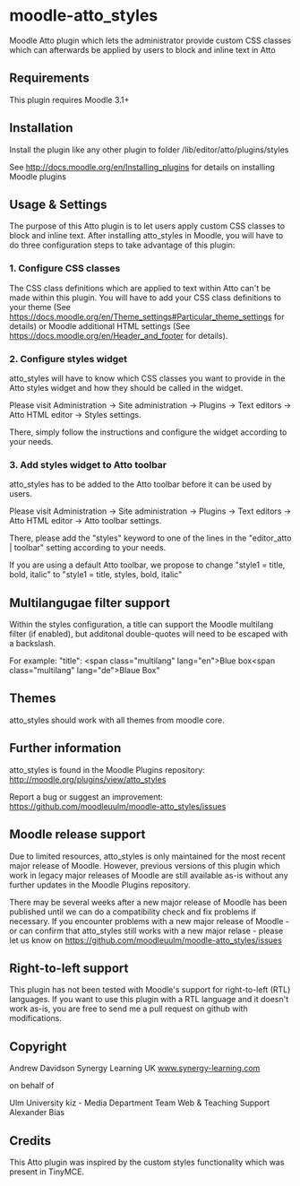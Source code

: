 moodle-atto_styles
==================

Moodle Atto plugin which lets the administrator provide custom CSS classes which can afterwards be applied by users to block and inline text in Atto


Requirements
------------

This plugin requires Moodle 3.1+


Installation
------------

Install the plugin like any other plugin to folder
/lib/editor/atto/plugins/styles

See http://docs.moodle.org/en/Installing_plugins for details on installing Moodle plugins


Usage & Settings
----------------

The purpose of this Atto plugin is to let users apply custom CSS classes to block and inline text.
After installing atto_styles in Moodle, you will have to do three configuration steps to take advantage of this plugin:

### 1. Configure CSS classes

The CSS class definitions which are applied to text within Atto can't be made within this plugin. You will have to add your CSS class definitions to your theme (See https://docs.moodle.org/en/Theme_settings#Particular_theme_settings for details) or Moodle additional HTML settings (See https://docs.moodle.org/en/Header_and_footer for details).

### 2. Configure styles widget

atto_styles will have to know which CSS classes you want to provide in the Atto styles widget and how they should be called in the widget.

Please visit Administration -> Site administration -> Plugins -> Text editors -> Atto HTML editor -> Styles settings.

There, simply follow the instructions and configure the widget according to your needs.

### 3. Add styles widget to Atto toolbar

atto_styles has to be added to the Atto toolbar before it can be used by users.

Please visit Administration -> Site administration -> Plugins -> Text editors -> Atto HTML editor -> Atto toolbar settings.

There, please add the "styles" keyword to one of the lines in the "editor_atto | toolbar" setting according to your needs.

If you are using a default Atto toolbar, we propose to change "style1 = title, bold, italic" to "style1 = title, styles, bold, italic"


Multilangugae filter support
---------------------------

Within the styles configuration, a title can support the Moodle multilang filter (if enabled), but additonal double-quotes will need to be escaped with a backslash.

For example:
"title": <span class=\"multilang\" lang=\"en\">Blue box</span><span class=\"multilang\" lang=\"de\">Blaue Box</span>"


Themes
------

atto_styles should work with all themes from moodle core.


Further information
-------------------

atto_styles is found in the Moodle Plugins repository: http://moodle.org/plugins/view/atto_styles

Report a bug or suggest an improvement: https://github.com/moodleuulm/moodle-atto_styles/issues


Moodle release support
----------------------

Due to limited resources, atto_styles is only maintained for the most recent major release of Moodle. However, previous versions of this plugin which work in legacy major releases of Moodle are still available as-is without any further updates in the Moodle Plugins repository.

There may be several weeks after a new major release of Moodle has been published until we can do a compatibility check and fix problems if necessary. If you encounter problems with a new major release of Moodle - or can confirm that atto_styles still works with a new major relase - please let us know on https://github.com/moodleuulm/moodle-atto_styles/issues


Right-to-left support
---------------------

This plugin has not been tested with Moodle's support for right-to-left (RTL) languages.
If you want to use this plugin with a RTL language and it doesn't work as-is, you are free to send me a pull request on
github with modifications.


Copyright
---------

Andrew Davidson
Synergy Learning UK
www.synergy-learning.com

on behalf of

Ulm University
kiz - Media Department
Team Web & Teaching Support
Alexander Bias


Credits
-------

This Atto plugin was inspired by the custom styles functionality which was present in TinyMCE.
